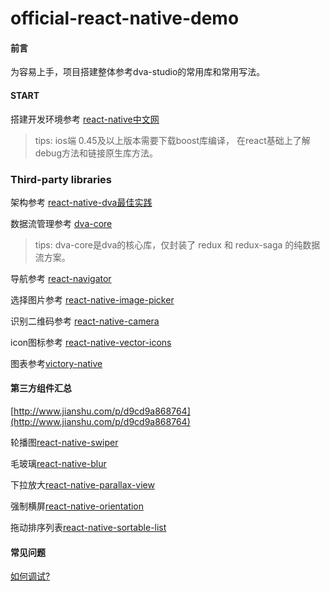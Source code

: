 # official-react-native-demo


#### 前言
为容易上手，项目搭建整体参考dva-studio的常用库和常用写法。

#### START

搭建开发环境参考 [react-native中文网](https://reactnative.cn/docs/0.49/getting-started.html)

> tips: ios端 0.45及以上版本需要下载boost库编译，
> 在react基础上了解debug方法和链接原生库方法。


### Third-party libraries
架构参考 [react-native-dva最佳实践](https://github.com/nihgwu/react-native-dva-starter)

数据流管理参考 [dva-core](https://github.com/sorrycc/blog/issues/48)
> tips: dva-core是dva的核心库，仅封装了 redux 和 redux-saga 的纯数据流方案。

导航参考 [react-navigator](https://reactnavigation.org/)

选择图片参考 [react-native-image-picker](https://github.com/react-community/react-native-image-picker)

识别二维码参考 [react-native-camera](https://github.com/lwansbrough/react-native-camera)

 icon图标参考 [react-native-vector-icons](https://github.com/oblador/react-native-vector-icons)

 图表参考[victory-native](https://formidable.com/open-source/victory/docs/native/)

#### 第三方组件汇总
[http://www.jianshu.com/p/d9cd9a868764](http://www.jianshu.com/p/d9cd9a868764)

轮播图[react-native-swiper](https://github.com/leecade/react-native-swiper)

毛玻璃[react-native-blur](https://github.com/react-native-fellowship/react-native-blur)

下拉放大[react-native-parallax-view](https://github.com/lelandrichardson/react-native-parallax-view)

强制横屏[react-native-orientation](https://github.com/yamill/react-native-orientation)

拖动排序列表[react-native-sortable-list](https://github.com/gitim/react-native-sortable-list#demo)


#### 常见问题

[如何调试?](https://github.com/crazycodeboy/RNStudyNotes/blob/master/React%20Native%E8%B0%83%E8%AF%95%E6%8A%80%E5%B7%A7%E4%B8%8E%E5%BF%83%E5%BE%97/React%20Native%E8%B0%83%E8%AF%95%E6%8A%80%E5%B7%A7%E4%B8%8E%E5%BF%83%E5%BE%97.md)